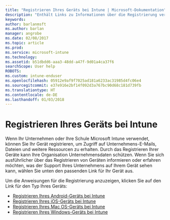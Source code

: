 ```yaml
---
title: "Registrieren Ihres Geräts bei Intune | Microsoft-Dokumentation"
description: "Enthält Links zu Informationen über die Registrierung verschiedener Geräte bei Intune."
keywords: 
author: barlanmsft
ms.author: barlan
manager: angrobe
ms.date: 02/08/2017
ms.topic: article
ms.prod: 
ms.service: microsoft-intune
ms.technology: 
ms.assetid: b51dbdd6-aaa3-48dd-a47f-9d01a4ca37f6
searchScope: User help
ROBOTS: 
ms.custom: intune-enduser
ms.openlocfilehash: 05912e9af9f7025ad181a6233ac31985d4fc06e4
ms.sourcegitcommit: e37e916e2bf14f092d3a767bc90d68c181d739fb
ms.translationtype: HT
ms.contentlocale: de-DE
ms.lasthandoff: 01/03/2018
---
```

# <a name="enroll-your-device-in-intune"></a>Registrieren Ihres Geräts bei Intune

Wenn Ihr Unternehmen oder Ihre Schule Microsoft Intune verwendet, können Sie Ihr Gerät registrieren, um Zugriff auf Unternehmens-E-Mails, Dateien und weitere Ressourcen zu erhalten. Durch das Registrieren Ihrer Geräte kann Ihre Organisation Unternehmensdaten schützen. Wenn Sie sich ausführlicher über das Registrieren von Geräten informieren oder erfahren möchten, was der Support Ihres Unternehmens auf Ihrem Gerät sehen kann, wählen Sie unten den passenden Link für Ihr Gerät aus.

Um die Anweisungen für die Registrierung anzuzeigen, klicken Sie auf den Link für den Typ Ihres Geräts:

- [Registrieren Ihres Android-Geräts bei Intune](enroll-your-device-in-Intune-android.md)
- [Registrieren Ihres iOS-Geräts bei Intune](enroll-your-device-in-intune-ios.md)
- [Registrieren Ihres Mac OS-Geräts bei Intune](enroll-your-device-in-intune-macos.md)
- [Registrieren Ihres Windows-Geräts bei Intune](enroll-your-device-in-intune-windows.md)
